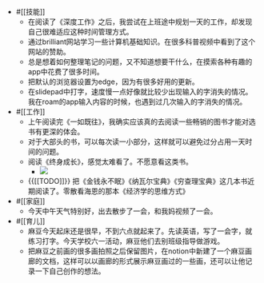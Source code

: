 - #[[技能]]
    - 在阅读了《深度工作》之后，我尝试在上班途中规划一天的工作，却发现自己很难适应这种时间管理方式。
    - 通过brilliant网站学习一些计算机基础知识。在很多科普视频中看到了这个网站的赞助。
    - 总是想着如何整理笔记的问题，又不知道想要干什么，在摸索各种有趣的app中花费了很多时间。
    - 把默认的浏览器设置为edge，因为有很多好用的更新。
    - 在slidepad中打字，速度慢一点好像就比较少出现输入的字消失的情况。我在roam的app输入内容的时候，也遇到过几次输入的字消失的情况。
- #[[工作]]
    - 上午阅读完《一如既往》，我确实应该真的去阅读一些畅销的图书才能对选书有更深的体会。
    - 对于大部头的书，可以每次读一小部分，这样就可以避免过分占用一天时间的问题。
    - 阅读《终身成长》，感觉太难看了。不愿意看这类书。
        - ![](https://firebasestorage.googleapis.com/v0/b/firescript-577a2.appspot.com/o/imgs%2Fapp%2Fxinyiheng%2FHuWTFp2URe.png?alt=media&token=5345ba49-524b-4260-9ec4-39110fe42084)
    - {{[[TODO]]}} 把《金钱永不眠》《纳瓦尔宝典》《穷查理宝典》这几本书近期阅读了。零散看海恩的那本《经济学的思维方式》
- #[[家庭]]
    - 今天中午天气特别好，出去散步了一会，和我妈视频了一会。
- #[[育儿]]
    - 麻豆今天起床还是很早，不到六点就起来了。先读英语，写了一会字，就练习打字。今天学校六一活动，麻豆他们去别班级指导做游戏。
    - 把麻豆之前画的很多画拍照之后保留图片，在notion中新建了一个麻豆画廊的文档，这样可以以画廊的形式展示麻豆画过的一些画，还可以让他记录一下自己创作的想法。
